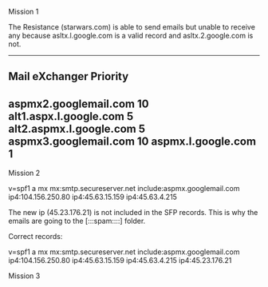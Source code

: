 Mission 1




The Resistance (starwars.com) is able to send emails but unable to receive any because asltx.l.google.com is a valid record and  asltx.2.google.com is not.



---------------------------------------------------------------------------
Mail eXchanger 	Priority 
------------------------------
aspmx2.googlemail.com 	10
alt1.aspx.l.google.com 	5
alt2.aspmx.l.google.com 	5
aspmx3.googlemail.com 	10
aspmx.l.google.com 	1
---------------------------------------------------------------------------




Mission 2

v=spf1 a mx mx:smtp.secureserver.net include:aspmx.googlemail.com ip4:104.156.250.80 ip4:45.63.15.159 ip4:45.63.4.215

The new ip (45.23.176.21) is not included in the SFP records.
This is why the emails are going to the [:::spam::::] folder.

<!----
      Now I am hungry and want some SPAM.
      pause()
      Well we can't have everything...
      Will check the Cantina later. -
                                    ---->

Correct records:

v=spf1 a mx mx:smtp.secureserver.net include:aspmx.googlemail.com ip4:104.156.250.80 ip4:45.63.15.159 ip4:45.63.4.215 ip4:45.23.176.21




Mission 3
